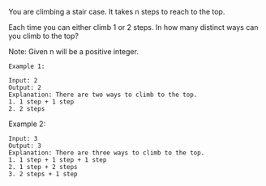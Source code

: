 You are climbing a stair case. It takes n steps to reach to the top.

Each time you can either climb 1 or 2 steps. In how many distinct ways can you climb to the top?

Note: Given n will be a positive integer.

```
Example 1:

Input: 2
Output: 2
Explanation: There are two ways to climb to the top.
1. 1 step + 1 step
2. 2 steps
```

Example 2:
```
Input: 3
Output: 3
Explanation: There are three ways to climb to the top.
1. 1 step + 1 step + 1 step
2. 1 step + 2 steps
3. 2 steps + 1 step
```